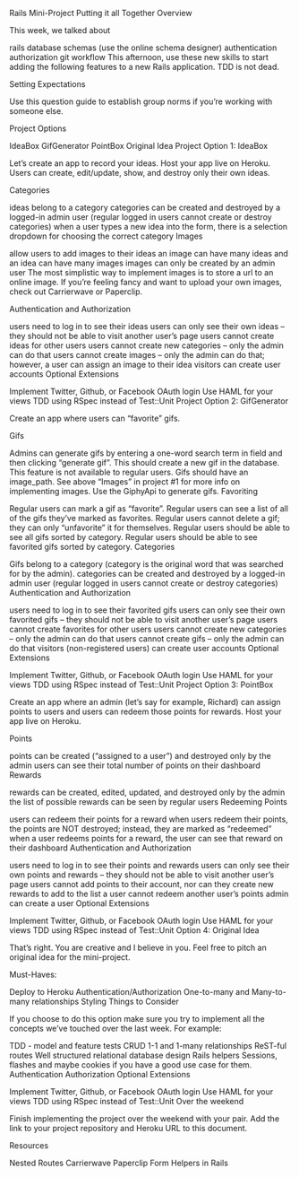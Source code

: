 Rails Mini-Project
Putting it all Together
Overview

This week, we talked about

rails
database schemas (use the online schema designer)
authentication
authorization
git workflow
This afternoon, use these new skills to start adding the following features to a new Rails application. TDD is not dead.

Setting Expectations

Use this question guide to establish group norms if you’re working with someone else.

Project Options

IdeaBox
GifGenerator
PointBox
Original Idea
Project Option 1: IdeaBox

Let’s create an app to record your ideas. Host your app live on Heroku. Users can create, edit/update, show, and destroy only their own ideas.

Categories

ideas belong to a category
categories can be created and destroyed by a logged-in admin user (regular logged in users cannot create or destroy categories)
when a user types a new idea into the form, there is a selection dropdown for choosing the correct category
Images

allow users to add images to their ideas
an image can have many ideas and an idea can have many images
images can only be created by an admin user
The most simplistic way to implement images is to store a url to an online image. If you’re feeling fancy and want to upload your own images, check out Carrierwave or Paperclip.

Authentication and Authorization

users need to log in to see their ideas
users can only see their own ideas – they should not be able to visit another user’s page
users cannot create ideas for other users
users cannot create new categories – only the admin can do that
users cannot create images – only the admin can do that; however, a user can assign an image to their idea
visitors can create user accounts
Optional Extensions

Implement Twitter, Github, or Facebook OAuth login
Use HAML for your views
TDD using RSpec instead of Test::Unit
Project Option 2: GifGenerator

Create an app where users can “favorite” gifs.

Gifs

Admins can generate gifs by entering a one-word search term in field and then clicking “generate gif”. This should create a new gif in the database. This feature is not available to regular users.
Gifs should have an image_path. See above “Images” in project #1 for more info on implementing images.
Use the GiphyApi to generate gifs.
Favoriting

Regular users can mark a gif as “favorite”.
Regular users can see a list of all of the gifs they’ve marked as favorites.
Regular users cannot delete a gif; they can only “unfavorite” it for themselves.
Regular users should be able to see all gifs sorted by category.
Regular users should be able to see favorited gifs sorted by category.
Categories

Gifs belong to a category (category is the original word that was searched for by the admin).
categories can be created and destroyed by a logged-in admin user (regular logged in users cannot create or destroy categories)
Authentication and Authorization

users need to log in to see their favorited gifs
users can only see their own favorited gifs – they should not be able to visit another user’s page
users cannot create favorites for other users
users cannot create new categories – only the admin can do that
users cannot create gifs – only the admin can do that
visitors (non-registered users) can create user accounts
Optional Extensions

Implement Twitter, Github, or Facebook OAuth login
Use HAML for your views
TDD using RSpec instead of Test::Unit
Project Option 3: PointBox

Create an app where an admin (let’s say for example, Richard) can assign points to users and users can redeem those points for rewards. Host your app live on Heroku.

Points

points can be created (“assigned to a user”) and destroyed only by the admin
users can see their total number of points on their dashboard
Rewards

rewards can be created, edited, updated, and destroyed only by the admin
the list of possible rewards can be seen by regular users
Redeeming Points

users can redeem their points for a reward
when users redeem their points, the points are NOT destroyed; instead, they are marked as “redeemed”
when a user redeems points for a reward, the user can see that reward on their dashboard
Authentication and Authorization

users need to log in to see their points and rewards
users can only see their own points and rewards – they should not be able to visit another user’s page
users cannot add points to their account, nor can they create new rewards to add to the list
a user cannot redeem another user’s points
admin can create a user
Optional Extensions

Implement Twitter, Github, or Facebook OAuth login
Use HAML for your views
TDD using RSpec instead of Test::Unit
Option 4: Original Idea

That’s right. You are creative and I believe in you. Feel free to pitch an original idea for the mini-project.

Must-Haves:

Deploy to Heroku
Authentication/Authorization
One-to-many and Many-to-many relationships
Styling
Things to Consider

If you choose to do this option make sure you try to implement all the concepts we’ve touched over the last week. For example:

TDD - model and feature tests
CRUD
1-1 and 1-many relationships
ReST-ful routes
Well structured relational database design
Rails helpers
Sessions, flashes and maybe cookies if you have a good use case for them.
Authentication
Authorization
Optional Extensions

Implement Twitter, Github, or Facebook OAuth login
Use HAML for your views
TDD using RSpec instead of Test::Unit
Over the weekend

Finish implementing the project over the weekend with your pair. Add the link to your project repository and Heroku URL to this document.

Resources

Nested Routes
Carrierwave
Paperclip
Form Helpers in Rails
